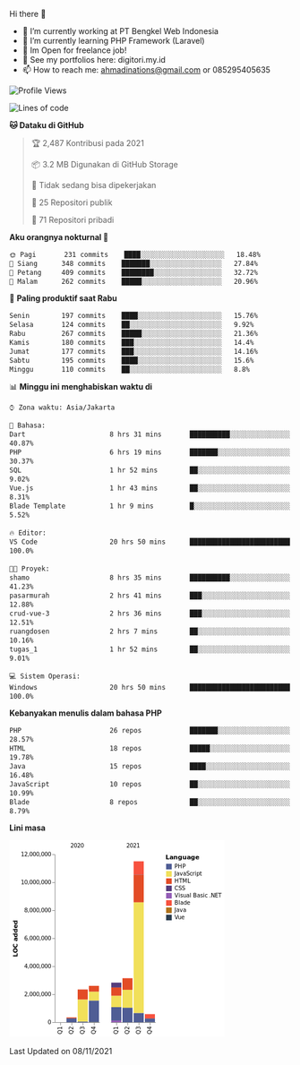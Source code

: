 Hi there 👋

- 🔭 I’m currently working at PT Bengkel Web Indonesia
- 🌱 I’m currently learning PHP Framework (Laravel)
- 📂 Im Open for freelance job!
- 🧷 See my portfolios here: digitori.my.id
- 📫 How to reach me: ahmadinations@gmail.com or 085295405635


<!--START_SECTION:waka-->
![Profile Views](http://img.shields.io/badge/Profil%20dilihat-7-blue)

![Lines of code](https://img.shields.io/badge/Sejak%20Hello%20World%20aku%20telah%20menulis-23.4%20million%20baris%20kode-blue)

**🐱 Dataku di GitHub** 

> 🏆 2,487 Kontribusi pada 2021
 > 
> 📦 3.2 MB Digunakan di GitHub Storage 
 > 
> 🚫 Tidak sedang bisa dipekerjakan
 > 
> 📜 25 Repositori publik 
 > 
> 🔑 71 Repositori pribadi  
 > 
**Aku orangnya nokturnal 🦉** 

```text
🌞 Pagi       231 commits    ████░░░░░░░░░░░░░░░░░░░░░   18.48% 
🌆 Siang      348 commits    ███████░░░░░░░░░░░░░░░░░░   27.84% 
🌃 Petang     409 commits    ████████░░░░░░░░░░░░░░░░░   32.72% 
🌙 Malam      262 commits    █████░░░░░░░░░░░░░░░░░░░░   20.96%

```
📅 **Paling produktif saat Rabu** 

```text
Senin        197 commits    ████░░░░░░░░░░░░░░░░░░░░░   15.76% 
Selasa       124 commits    ██░░░░░░░░░░░░░░░░░░░░░░░   9.92% 
Rabu         267 commits    █████░░░░░░░░░░░░░░░░░░░░   21.36% 
Kamis        180 commits    ███░░░░░░░░░░░░░░░░░░░░░░   14.4% 
Jumat        177 commits    ███░░░░░░░░░░░░░░░░░░░░░░   14.16% 
Sabtu        195 commits    ████░░░░░░░░░░░░░░░░░░░░░   15.6% 
Minggu       110 commits    ██░░░░░░░░░░░░░░░░░░░░░░░   8.8%

```


📊 **Minggu ini menghabiskan waktu di** 

```text
⌚︎ Zona waktu: Asia/Jakarta

💬 Bahasa: 
Dart                     8 hrs 31 mins       ██████████░░░░░░░░░░░░░░░   40.87% 
PHP                      6 hrs 19 mins       ███████░░░░░░░░░░░░░░░░░░   30.37% 
SQL                      1 hr 52 mins        ██░░░░░░░░░░░░░░░░░░░░░░░   9.02% 
Vue.js                   1 hr 43 mins        ██░░░░░░░░░░░░░░░░░░░░░░░   8.31% 
Blade Template           1 hr 9 mins         █░░░░░░░░░░░░░░░░░░░░░░░░   5.52%

🔥 Editor: 
VS Code                  20 hrs 50 mins      █████████████████████████   100.0%

🐱‍💻 Proyek: 
shamo                    8 hrs 35 mins       ██████████░░░░░░░░░░░░░░░   41.23% 
pasarmurah               2 hrs 41 mins       ███░░░░░░░░░░░░░░░░░░░░░░   12.88% 
crud-vue-3               2 hrs 36 mins       ███░░░░░░░░░░░░░░░░░░░░░░   12.51% 
ruangdosen               2 hrs 7 mins        ██░░░░░░░░░░░░░░░░░░░░░░░   10.16% 
tugas_1                  1 hr 52 mins        ██░░░░░░░░░░░░░░░░░░░░░░░   9.01%

💻 Sistem Operasi: 
Windows                  20 hrs 50 mins      █████████████████████████   100.0%

```

**Kebanyakan menulis dalam bahasa PHP** 

```text
PHP                      26 repos            ███████░░░░░░░░░░░░░░░░░░   28.57% 
HTML                     18 repos            █████░░░░░░░░░░░░░░░░░░░░   19.78% 
Java                     15 repos            ████░░░░░░░░░░░░░░░░░░░░░   16.48% 
JavaScript               10 repos            ██░░░░░░░░░░░░░░░░░░░░░░░   10.99% 
Blade                    8 repos             ██░░░░░░░░░░░░░░░░░░░░░░░   8.79%

```


**Lini masa**

![Chart not found](https://raw.githubusercontent.com/MuhamadAhmadin/MuhamadAhmadin/master/charts/bar_graph.png) 


 Last Updated on 08/11/2021
<!--END_SECTION:waka-->
